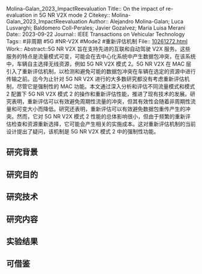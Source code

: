 Molina-Galan\_2023\_ImpactReevaluation
Title:: On the impact of re-evaluation in 5G NR V2X mode 2
Citekey:: Molina-Galan\_2023\_ImpactReevaluation
Author:: Alejandro Molina-Galan; Luca Lusvarghi; Baldomero Coll-Perales; Javier Gozalvez; Maria Luisa Merani
Date:: 2023-09-22
Journal:: IEEE Transactions on Vehicular Technology
Tags:: #非周期 #5G #NR-V2X #Mode2 #重新评估机制 
File:: [10261272.html](zotero://open-pdf/0_JL4I967R)
Work::
Abstract::5G NR V2X 旨在支持先进的互联和自动驾驶 V2X 服务。这些服务的特点是流量模式可变，可能会在去中心化系统中产生数据包冲突，在该系统中，车辆自主选择无线资源，例如 5G NR V2X 模式 2。5G NR V2X 在 MAC 层引入了重新评估机制，以检测和避免可能的数据包冲突在车辆在选定的资源中进行传输之前。迄今为止针对 5G NR V2X 进行的大多数研究都没有考虑重新评估机制，尽管它是强制性的 MAC 功能。本文通过深入分析和评估不同流量模式和模式 2 配置下 5G NR V2X 模式 2 的操作和重新评估性能，推进了现有技术的发展。研究表明，重新评估可以有效避免周期性流量的冲突，但其有效性会随着非周期性流量和可变大小而降低。研究还表明，重新评估可以有效避免数据包重传产生的冲突。然而，它对 5G NR V2X 模式 2 性能的总体影响很小，但由于频繁的重新评估检查和资源重新选择，它可能会产生相关的实施成本。这对重新评估机制的当前设计提出了疑问，该机制是 5G NR V2X 模式 2 中的强制性功能。
## 研究背景
## 研究目的
## 研究技术
## 研究内容
## 实验结果
## 可借鉴

